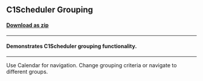 ## C1Scheduler Grouping
#### [Download as zip](https://downgit.github.io/#/home?url=https://github.com/GrapeCity/ComponentOne-WPF-Samples/tree/master/NET_4.5.2/C1.WPF.Schedule/CS/Grouping)
____
#### Demonstrates C1Scheduler grouping functionality.
____
Use Calendar for navigation. Change grouping criteria or navigate to different groups.
